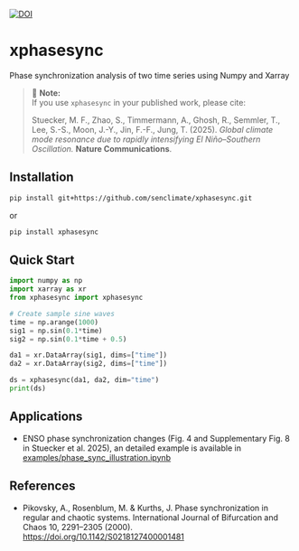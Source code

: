 [![DOI](https://zenodo.org/badge/1046296740.svg)](https://doi.org/10.5281/zenodo.17148051)


# xphasesync

Phase synchronization analysis of two time series using Numpy and Xarray

> 📌 **Note:**  
> If you use `xphasesync` in your published work, please cite:
>
> Stuecker, M. F., Zhao, S., Timmermann, A., Ghosh, R., Semmler, T., Lee, S.-S., Moon, J.-Y., Jin, F.-F., Jung, T. (2025). *Global climate mode resonance due to rapidly intensifying El Niño–Southern Oscillation.*  **Nature Communications**.


## Installation

```bash
pip install git+https://github.com/senclimate/xphasesync.git
```

or

```bash
pip install xphasesync
```


## Quick Start

```python
import numpy as np
import xarray as xr
from xphasesync import xphasesync

# Create sample sine waves
time = np.arange(1000)
sig1 = np.sin(0.1*time)
sig2 = np.sin(0.1*time + 0.5)

da1 = xr.DataArray(sig1, dims=["time"])
da2 = xr.DataArray(sig2, dims=["time"])

ds = xphasesync(da1, da2, dim="time")
print(ds)
```

## Applications
- ENSO phase synchronization changes (Fig. 4 and Supplementary Fig. 8 in Stuecker et al. 2025), an detailed example is available in [examples/phase_sync_illustration.ipynb](examples/phase_sync_illustration.ipynb)


## References
- Pikovsky, A., Rosenblum, M. & Kurths, J. Phase synchronization in regular and chaotic systems. International Journal of Bifurcation and Chaos 10, 2291–2305 (2000). https://doi.org/10.1142/S0218127400001481
